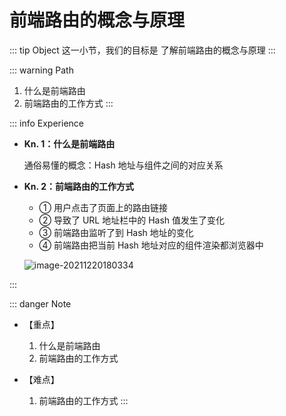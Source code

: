 # 前端路由的概念与原理

::: tip Object
这一小节，我们的目标是 了解前端路由的概念与原理
:::

::: warning Path

1. 什么是前端路由
2. 前端路由的工作方式
:::

::: info Experience

* **Kn. 1：什么是前端路由**

  通俗易懂的概念：Hash 地址与组件之间的对应关系

* **Kn. 2：前端路由的工作方式**

  * ① 用户点击了页面上的路由链接
  * ② 导致了 URL 地址栏中的 Hash 值发生了变化
  * ③ 前端路由监听了到 Hash 地址的变化
  * ④ 前端路由把当前 Hash 地址对应的组件渲染都浏览器中

  ![image-20211220180334](./images/image-20211220180334.png)

:::

::: danger Note

* 【重点】

  1. 什么是前端路由
  2. 前端路由的工作方式

* 【难点】

  1. 前端路由的工作方式
:::
